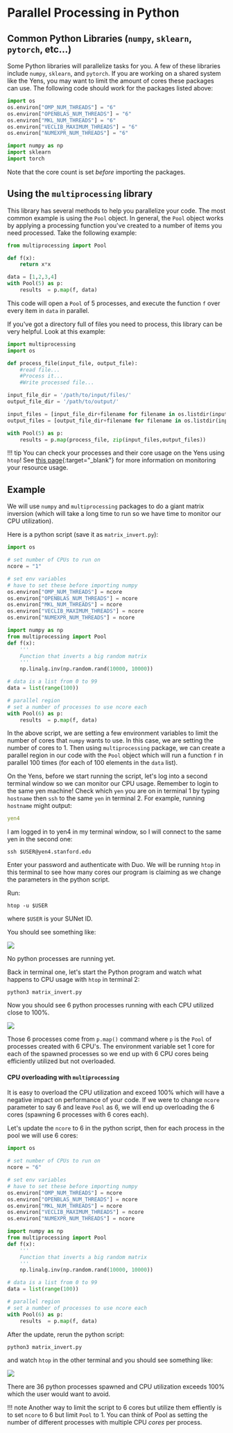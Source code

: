 # Parallel Processing in Python

## Common Python Libraries (`numpy`, `sklearn`, `pytorch`, etc...)
Some Python libraries will parallelize tasks for you. A few of these libraries include `numpy`, `sklearn`, and `pytorch`. If you are working on a shared system like the Yens, you may want to limit the amount of cores these packages can use. The following code should work for the packages listed above:

```python title="Python Code"
import os
os.environ["OMP_NUM_THREADS"] = "6" 
os.environ["OPENBLAS_NUM_THREADS"] = "6" 
os.environ["MKL_NUM_THREADS"] = "6" 
os.environ["VECLIB_MAXIMUM_THREADS"] = "6" 
os.environ["NUMEXPR_NUM_THREADS"] = "6" 

import numpy as np
import sklearn
import torch
```

Note that the core count is set *before* importing the packages.

## Using the `multiprocessing` library
This library has several methods to help you parallelize your code.  The most common example is using the `Pool` object.  In general, the `Pool` object works by applying a processing function you've created to a number of items you need processed. Take the following example:

```python title="Python Code"
from multiprocessing import Pool

def f(x):
    return x*x

data = [1,2,3,4]
with Pool(5) as p:
    results  = p.map(f, data)
```
This code will open a `Pool` of 5 processes, and execute the function `f` over every item in `data` in parallel.

If you've got a directory full of files you need to process, this library can be very helpful.  Look at this example:

```python title="Python Code"
import multiprocessing
import os

def process_file(input_file, output_file):
	#read file...
	#Process it...	
	#Write processed file...

input_file_dir = '/path/to/input/files/'
output_file_dir = '/path/to/output/'

input_files = [input_file_dir+filename for filename in os.listdir(input_file_dir)]
output_files = [output_file_dir+filename for filename in os.listdir(input_file_dir)]

with Pool(5) as p:
    results = p.map(process_file, zip(input_files,output_files))
```

!!! tip
    You can check your processes and their core usage on the Yens using `htop`! See [this page](/_user_guide/monitor_usage/){:target="_blank"} for more information on monitoring your resource usage.

## Example
We will use `numpy` and `multiprocessing` packages to do a giant matrix inversion (which will
take a long time to run so we have time to monitor our CPU utilization).

Here is a python script (save it as `matrix_invert.py`):

```python title="Python Code"
import os

# set number of CPUs to run on
ncore = "1"

# set env variables
# have to set these before importing numpy
os.environ["OMP_NUM_THREADS"] = ncore
os.environ["OPENBLAS_NUM_THREADS"] = ncore
os.environ["MKL_NUM_THREADS"] = ncore
os.environ["VECLIB_MAXIMUM_THREADS"] = ncore
os.environ["NUMEXPR_NUM_THREADS"] = ncore

import numpy as np
from multiprocessing import Pool
def f(x):
    ''' 
    Function that inverts a big random matrix
    '''
    np.linalg.inv(np.random.rand(10000, 10000))

# data is a list from 0 to 99
data = list(range(100))

# parallel region
# set a number of processes to use ncore each
with Pool(6) as p:
    results  = p.map(f, data)
```

In the above script, we are setting a few environment variables to limit the number of cores that `numpy` wants to use. In this case, we are setting the number of cores to 1. Then using `multiprocessing` package, we can create a parallel region in our code with the `Pool` object which will run a function `f` in parallel 100 times (for each of 100 elements in the `data` list). 

On the Yens, before we start running the script, let's log into a second terminal window so we can monitor our CPU usage. Remember to login to the same yen machine! Check which `yen` you are on in terminal 1 by typing `hostname` then `ssh` to the same `yen` in terminal 2. For example, running `hostname` might output:

```{.yaml .no-copy title="Terminal Output"}
yen4
```
I am logged in to yen4 in my terminal window, so I will connect to the same yen in the second one:

```title="Terminal Command"
ssh $USER@yen4.stanford.edu
```
Enter your password and authenticate with Duo. We will be running `htop` in this terminal to see how many
cores our program is claiming as we change the parameters in the python script.

Run:
```title="Terminal Command"
htop -u $USER
```
where `$USER` is your SUNet ID. 

You should see something like:

![](/assets/images/htop-no-processes.png)

No python processes are running yet. 

Back in terminal one, let's start the Python program and watch what happens to CPU usage with `htop` in terminal 2:

```title="Terminal Command"
python3 matrix_invert.py
```

Now you should see 6 python processes running with each CPU utilized close to 100%.

![](/assets/images/htop-6-python-processes.png)

Those 6 processes come from `p.map()` command where `p` is the `Pool` of processes created with 6 CPU's.
The environment variable set 1 core for each of the spawned processes so we end up with 6 CPU cores being efficiently utilized but not overloaded. 

#### CPU overloading with `multiprocessing`
It is easy to overload the CPU utilization and exceed 100% which will have a negative impact on performance of your code. If we were to change `ncore` parameter to say 6 and leave `Pool` as 6, we will end up overloading the 6 cores (spawning 6 processes with 6 cores each). 

Let's update the `ncore` to 6 in the python script, then for each process in the pool we will use 6 cores:

```python title="Python Code"
import os

# set number of CPUs to run on
ncore = "6"

# set env variables
# have to set these before importing numpy
os.environ["OMP_NUM_THREADS"] = ncore
os.environ["OPENBLAS_NUM_THREADS"] = ncore
os.environ["MKL_NUM_THREADS"] = ncore
os.environ["VECLIB_MAXIMUM_THREADS"] = ncore
os.environ["NUMEXPR_NUM_THREADS"] = ncore

import numpy as np
from multiprocessing import Pool
def f(x):
    ''' 
    Function that inverts a big random matrix
    '''
    np.linalg.inv(np.random.rand(10000, 10000))

# data is a list from 0 to 99
data = list(range(100))

# parallel region
# set a number of processes to use ncore each
with Pool(6) as p:
    results  = p.map(f, data)
```

After the update, rerun the python script:

```title="Terminal Command"
python3 matrix_invert.py
``` 

and watch `htop` in the other terminal and you should see something like:

![](/assets/images/htop-overload-cpus.png)

There are 36 python processes spawned and CPU utilization exceeds 100% which the user would want to avoid. 

!!! note
    Another way to limit the script to 6 cores but utilize them effiently is to set `ncore` to 6 but limit `Pool` to 1. You can think of Pool as setting the number of different processes with multiple CPU *cores* per process.
